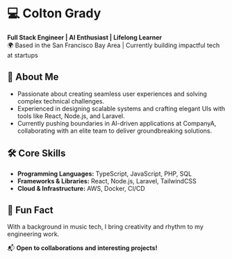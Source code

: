 # 💻 Colton Grady  
**Full Stack Engineer | AI Enthusiast | Lifelong Learner**  
🌍 Based in the San Francisco Bay Area | Currently building impactful tech at startups  



## 🚀 About Me  
- Passionate about creating seamless user experiences and solving complex technical challenges.  
- Experienced in designing scalable systems and crafting elegant UIs with tools like React, Node.js, and Laravel.  
- Currently pushing boundaries in AI-driven applications at CompanyA, collaborating with an elite team to deliver groundbreaking solutions.  



## 🛠 Core Skills  
- **Programming Languages:** TypeScript, JavaScript, PHP, SQL  
- **Frameworks & Libraries:** React, Node.js, Laravel, TailwindCSS  
- **Cloud & Infrastructure:** AWS, Docker, CI/CD  



## 🎵 Fun Fact  
With a background in music tech, I bring creativity and rhythm to my engineering work.  



📬 **Open to collaborations and interesting projects!**
